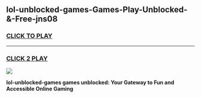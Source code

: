 
## lol-unblocked-games-Games-Play-Unblocked-&-Free-jns08
<h3>
<a href="https://premium76.site?title=lol-unblocked-games&ref=24A">CLICK TO PLAY</a></h3>
<hr>

<h3>
<a href="https://premium76.site?title=lol-unblocked-games&ref=24A">CLICK 2 PLAY</a>
  
</h3>

<a href="https://premium76.site?title=lol-unblocked-games&ref=24A"><img src="https://clearcache.store/games.png"></a>


**lol-unblocked-games games unblocked: Your Gateway to Fun and Accessible Online Gaming**
